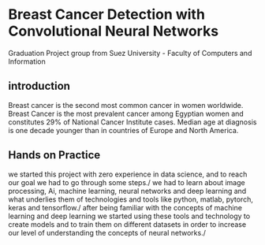 # Breast Cancer Detection with Convolutional Neural Networks
Graduation Project group from Suez University - Faculty of Computers and Information
## introduction
Breast cancer is the second most common cancer in women worldwide. Breast Cancer is the most prevalent cancer among Egyptian women and constitutes 29% of National Cancer Institute cases. Median age at diagnosis is one decade younger than in countries of Europe and North America.

## Hands on Practice
we started this project with zero experience in data science, and to reach our goal we had to go through some steps./
we had to learn about image processing, Ai, machine learning, neural networks and deep learning and what underlies them of technologies and tools like python, matlab, pytorch, keras and tensorflow./
after being familiar with the concepts of machine learning and deep learning we started using these tools and technology to create models and to train them on different datasets in order to increase our level of understanding the concepts of neural networks./
